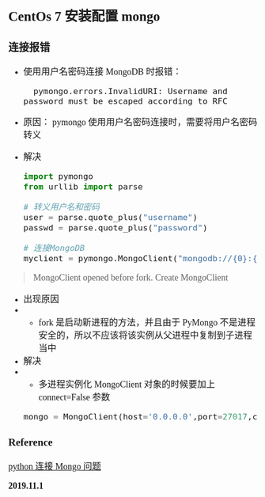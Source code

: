 <font size=4 face='楷体'>

## CentOs 7 安装配置 mongo

### 连接报错

- 使用用户名密码连接 MongoDB 时报错：

        pymongo.errors.InvalidURI: Username and password must be escaped according to RFC

- 原因：
  pymongo 使用用户名密码连接时，需要将用户名密码转义

- 解决

  ```python
  import pymongo
  from urllib import parse

  # 转义用户名和密码
  user = parse.quote_plus("username")
  passwd = parse.quote_plus("password")

  # 连接MongoDB
  myclient = pymongo.MongoClient("mongodb://{0}:{1}@url:port/mapdb".format(user,passwd))
  ```

> MongoClient opened before fork. Create MongoClient

- 出现原因
- - fork 是启动新进程的方法，并且由于 PyMongo 不是进程安全的，所以不应该将该实例从父进程中复制到子进程当中
- 解决
- - 多进程实例化 MongoClient 对象的时候要加上 connect=False 参数
  ```python
  mongo = MongoClient(host='0.0.0.0',port=27017,connect=False)。
  ```

### Reference

[python 连接 Mongo 问题](https://www.jianshu.com/p/07c06caf5878)

**2019.11.1**
